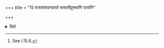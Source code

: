 +++
title = "15 पात्रसंसादनकाले चत्वार्यौदुम्बराणि पात्राणि"

+++

<details><summary>थिते</summary>

15. At the time of placing the utensils,[^1] the Adhvaryu places four vessels made out of Audumbara-wood in addition to the normal vessels.  

[^1]: See I.15.6.
</details>
